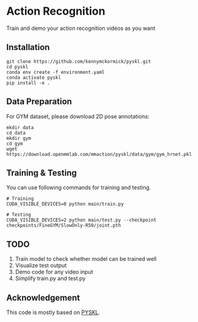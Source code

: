 # Action Recognition
Train and demo your action recognition videos as you want

## Installation
```shell
git clone https://github.com/kennymckormick/pyskl.git
cd pyskl
conda env create -f environment.yaml
conda activate pyskl
pip install -e .
```

## Data Preparation
For GYM dataset, please download 2D pose annotations:
```shell
mkdir data
cd data
mkdir gym
cd gym
wget https://download.openmmlab.com/mmaction/pyskl/data/gym/gym_hrnet.pkl
```

## Training & Testing
You can use following commands for training and testing.
```shell
# Training
CUDA_VISIBLE_DEVICES=0 python main/train.py

# Testing
CUDA_VISIBLE_DEVICES=2 python main/test.py --checkpoint checkpoints/FineGYM/SlowOnly-R50/joint.pth
```

## TODO
1. Train model to check whether model can be trained well
2. Visualize test output
3. Demo code for any video input
4. Simplify train.py and test.py

## Acknowledgement
This code is mostly based on [PYSKL](https://github.com/kennymckormick/pyskl).